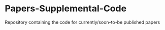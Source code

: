# Papers-Supplemental-Code
Repository containing the code for currently/soon-to-be published papers
